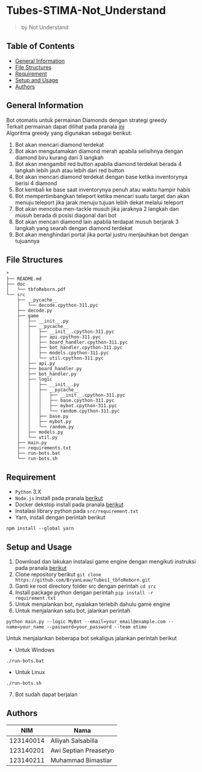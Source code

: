# Tubes-STIMA-Not_Understand

> by Not Understand

## Table of Contents

- [General Information](#general-information)
- [File Structures](#file-structures)
- [Requirement](#requirement)
- [Setup and Usage](#setup-and-usage)
- [Authors](#authors)

## General Information

Bot otomatis untuk permainan Diamonds dengan strategi greedy<br>
Terkait permainan dapat dilihat pada pranala [ini](https://drive.google.com/file/d/17_d7sRWhr0TspjS0ZqIIQCnQnElPaeDR/view)<br>
Algoritma greedy yang digunakan sebagai berikut:

1. Bot akan mencari diamond terdekat
2. Bot akan mengutamakan diamond merah apabila selisihnya dengan diamond biru kurang dari 3 langkah
3. Bot akan mengambil red button apabila diamond terdekat berada 4 langkah lebih jauh atau lebih dari red button
4. Bot akan mencari diamond terdekat dengan base ketika inventorynya berisi 4 diamond
5. Bot kembali ke base saat inventorynya penuh atau waktu hampir habis
6. Bot mempertimbangkan teleport ketika mencari suatu target dan akan menuju teleport jika jarak menuju tujuan lebih dekat melalui teleport
7. Bot akan mencoba men-tackle musuh jika jaraknya 2 langkah dan musuh berada di posisi diagonal dari bot
8. Bot akan mencari diamond lain apabila terdapat musuh berjarak 3 langkah yang searah dengan diamond terdekat
9. Bot akan menghindari portal jika portal justru menjauhkan bot dengan tujuannya

## File Structures
```
*
├── README.md
├── doc
│   └── tbfoReborn.pdf
└── src
    ├── __pycache__
    │   └── decode.cpython-311.pyc
    ├── decode.py
    ├── game
    │   ├── __init__.py
    │   ├── __pycache__
    │   │   ├── __init__.cpython-311.pyc
    │   │   ├── api.cpython-311.pyc
    │   │   ├── board_handler.cpython-311.pyc
    │   │   ├── bot_handler.cpython-311.pyc
    │   │   ├── models.cpython-311.pyc
    │   │   └── util.cpython-311.pyc
    │   ├── api.py
    │   ├── board_handler.py
    │   ├── bot_handler.py
    │   ├── logic
    │   │   ├── __init__.py
    │   │   ├── __pycache__
    │   │   │   ├── __init__.cpython-311.pyc
    │   │   │   ├── base.cpython-311.pyc
    │   │   │   ├── mybot.cpython-311.pyc
    │   │   │   └── random.cpython-311.pyc
    │   │   ├── base.py
    │   │   ├── mybot.py
    │   │   └── random.py
    │   ├── models.py
    │   └── util.py
    ├── main.py
    ├── requirements.txt
    ├── run-bots.bat
    └── run-bots.sh
```

## Requirement

- `Python` 3.X
- `Node.js` install pada pranala [berikut](https://nodejs.org/en)
- Docker dekstop install pada pranala [berikut](https://www.docker.com/products/docker-desktop/)
- Instalasi library python pada `src/requirement.txt`
- Yarn, install dengan perintah berikut
```
npm install --global yarn
```

## Setup and Usage

1. Download dan lakukan instalasi game engine dengan mengikuti instruksi pada pranala [berikut](https://docs.google.com/spreadsheets/d/1FJ0SS6AtDuOtYBe7_bViBHV0cmOipCHIhLPDQMhwvlE/edit?gid=0#gid=0)
2. Clone repository berikut `git clone https://github.com/BryanLauw/Tubes1_tbfoReborn.git`
3. Ganti ke root directory folder src dengan perintah `cd src`
4. Install package python dengan perintah `pip install -r requirement.txt`
5. Untuk menjalankan bot, nyalakan terlebih dahulu game engine
6. Untuk menjalankan satu bot, jalankan perintah

```
python main.py --logic MyBot --email=your_email@example.com --name=your_name --password=your_password --team etimo
```

Untuk menjalankan beberapa bot sekaligus jalankan perintah berikut
- Untuk Windows
```
./run-bots.bat
```
- Untuk Linux
```
./run-bots.sh
```
7. Bot sudah dapat berjalan

## Authors

| NIM       | Nama                     |
| --------- | ------------------------ |
| 123140014 | Alliyah Salsabilla       |
| 123140201 | Awi Septian Preasetyo    |
| 123140211 | Muhammad Bimastiar       |

